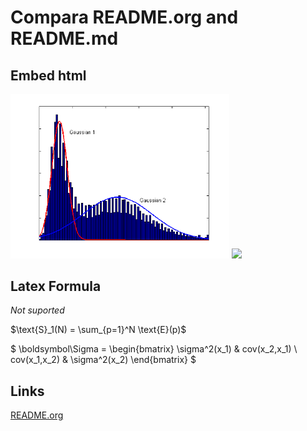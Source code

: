 # Compara README.org and README.md  

## Embed html

<img src="images/2_gaus.png" width="350"/>

<img src="http://i.imgur.com/iDNiL13.jpg" width="200"/>
   
## Latex Formula
 
*Not suported*
    
$\text{S}_1(N) = \sum_{p=1}^N \text{E}(p)$

$
\boldsymbol\Sigma = \begin{bmatrix}
\sigma^2(x_1) & cov(x_2,x_1) \\
cov(x_1,x_2) &  \sigma^2(x_2)
\end{bmatrix}
$

## Links

[README.org](README.org)
  
